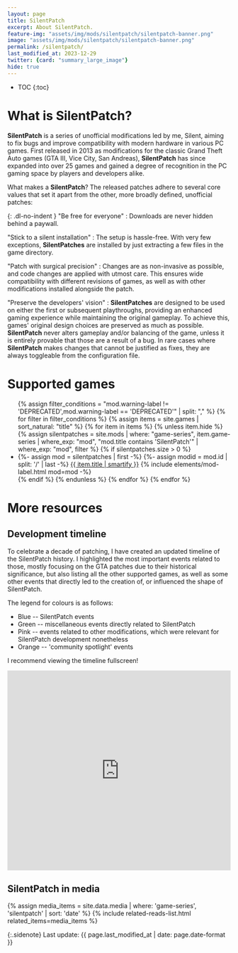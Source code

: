 ```yaml
---
layout: page
title: SilentPatch
excerpt: About SilentPatch.
feature-img: "assets/img/mods/silentpatch/silentpatch-banner.png"
image: "assets/img/mods/silentpatch/silentpatch-banner.png"
permalink: /silentpatch/
last_modified_at: 2023-12-29
twitter: {card: "summary_large_image"}
hide: true
---
```


* TOC
{:toc}

# What is SilentPatch?

**SilentPatch** is a series of unofficial modifications led by me, Silent, aiming to fix bugs and improve compatibility with modern hardware in various PC games.
First released in 2013 as modifications for the classic Grand Theft Auto games (GTA III, Vice City, San Andreas),
**SilentPatch** has since expanded into over 25 games and gained a degree of recognition in the PC gaming space by players and developers alike.

What makes a **SilentPatch**? The released patches adhere to several core values that set it apart from the other, more broadly defined, unofficial patches:

{: .dl-no-indent }
"Be free for everyone"
: Downloads are never hidden behind a paywall.

"Stick to a silent installation"
: The setup is hassle-free. With very few exceptions, **SilentPatches** are installed by just extracting a few files in the game directory.

"Patch with surgical precision"
: Changes are as non-invasive as possible, and code changes are applied with utmost care. This ensures wide compatibility with different revisions of games,
  as well as with other modifications installed alongside the patch.

"Preserve the developers' vision"
: **SilentPatches** are designed to be used on either the first or subsequent playthroughs, providing an enhanced gaming experience
  while maintaining the original gameplay. To achieve this, games' original design choices are preserved as much as possible. **SilentPatch** never alters gameplay and/or balancing of the game,
  unless it is entirely provable that those are a result of a bug. In rare cases where **SilentPatch** makes changes that cannot be justified as fixes,
  they are always toggleable from the configuration file.

# Supported games

<ul class="list-icons">
{% assign filter_conditions = "mod.warning-label != 'DEPRECATED',mod.warning-label == 'DEPRECATED'" | split: "," %}
{% for filter in filter_conditions %}
    {% assign items = site.games | sort_natural: "title" %}
    {% for item in items %}
        {% unless item.hide %}
            {% assign silentpatches = site.mods | where: "game-series", item.game-series | where_exp: "mod", "mod.title contains 'SilentPatch'" | where_exp: "mod", filter %}
            {% if silentpatches.size > 0 %}
                <li>
                    <span class="fa-li"><i class="far fa-list-alt"></i></span>
                    {%- assign mod = silentpatches | first -%}
                    {%- assign modid = mod.id | split: '/' | last -%}
                    <a href="{{ item.url | relative_url }}#{{ modid }}">{{ item.title | smartify }}</a>
                    {% include elements/mod-label.html mod=mod -%}
                </li>
            {% endif %}
        {% endunless %}
    {% endfor %}
{% endfor %}
</ul>

# More resources

## Development timeline

To celebrate a decade of patching, I have created an updated timeline of the SilentPatch history.
I highlighted the most important events related to those, mostly focusing on the GTA patches due to their historical significance,
but also listing all the other supported games, as well as some other events that directly led to the creation of, or influenced the shape of SilentPatch.

The legend for colours is as follows:
* Blue -- SilentPatch events
* Green -- miscellaneous events directly related to SilentPatch
* Pink -- events related to other modifications, which were relevant for SilentPatch development nonetheless
* Orange -- 'community spotlight' events

I recommend viewing the timeline fullscreen!
<iframe width="100%" height="450" src="https://time.graphics/embed?v=1&id=202189" frameborder="0" allowfullscreen></iframe>

## SilentPatch in media

{% assign media_items = site.data.media | where: 'game-series', 'silentpatch' | sort: 'date' %}
{% include related-reads-list.html related_items=media_items %}

{:.sidenote}
Last update: {{ page.last_modified_at | date: page.date-format }}
